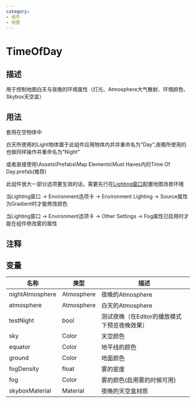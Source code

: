 ```yaml
---
category: 
- 组件
- 地图
---
```

# TimeOfDay
## 描述

用于控制地图白天与夜晚的环境属性（灯光、Atmosphere大气散射、环境颜色、Skybox天空盒）

## 用法

套用在空物体中

白天所使用的Light物体置于此组件应用物体内并并重命名为"Day",夜晚所使用的也做同样操作并重命名为"Night"

或者直接使用\Assets\Prefabs\Map Elements\Must Haves内的Time Of Day.prefab(推荐)

此组件很大一部分选项要生效的话，需要先行在[Lighting窗口](https://docs.unity.cn/cn/2020.3/Manual/lighting-window.html)配置地图场景环境

当Lighting窗口 -> Environment选项卡 -> Environment Lighting -> Source属性为Gradient时才能修改颜色

当Lighting窗口 -> Environment选项卡 -> Other Settings -> Fog属性已启用时才能在组件修改雾的属性

## 注释

## 变量
| 名称 | 类型 | 描述 |
| ----------- | ----------- | ----------- | 
| nightAtmosphere | Atmosphere | 夜晚的Atmosphere |  
| atmosphere | Atmosphere | 白天的Atmosphere |  
| testNight  | bool | 测试夜晚（在Editor的播放模式下预览夜晚效果） |  
| sky | Color | 天空颜色 |  
| equator | Color | 地平线的颜色 |  
| ground | Color | 地面颜色 |  
| fogDensity | float | 雾的密度 |  
| fog | Color | 雾的颜色(启用雾的时候可用) |  
| skyboxMaterial | Material | 夜晚的天空盒材质 |  
